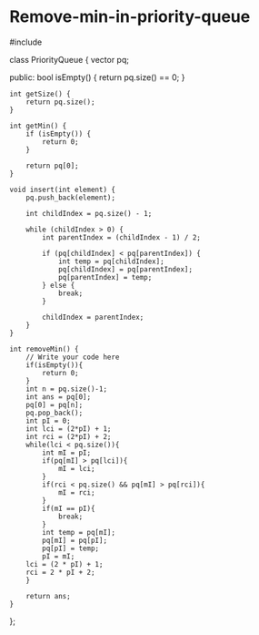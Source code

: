 # Remove-min-in-priority-queue
#include <vector>

class PriorityQueue {
    vector<int> pq;

   public:
    bool isEmpty() { 
        return pq.size() == 0; 
    }

    int getSize() { 
        return pq.size(); 
    }

    int getMin() {
        if (isEmpty()) {
            return 0;
        }

        return pq[0];
    }

    void insert(int element) {
        pq.push_back(element);

        int childIndex = pq.size() - 1;

        while (childIndex > 0) {
            int parentIndex = (childIndex - 1) / 2;

            if (pq[childIndex] < pq[parentIndex]) {
                int temp = pq[childIndex];
                pq[childIndex] = pq[parentIndex];
                pq[parentIndex] = temp;
            } else {
                break;
            }

            childIndex = parentIndex;
        }
    }

    int removeMin() {
        // Write your code here
        if(isEmpty()){
            return 0;
        }
        int n = pq.size()-1;
        int ans = pq[0];
        pq[0] = pq[n];
        pq.pop_back();
        int pI = 0;
        int lci = (2*pI) + 1;
        int rci = (2*pI) + 2;
        while(lci < pq.size()){
            int mI = pI;
            if(pq[mI] > pq[lci]){
                mI = lci;
            }
            if(rci < pq.size() && pq[mI] > pq[rci]){
                mI = rci;
            }
            if(mI == pI){
                break;
            }
            int temp = pq[mI];
            pq[mI] = pq[pI];
            pq[pI] = temp;
            pI = mI;
        lci = (2 * pI) + 1;
        rci = 2 * pI + 2;
        }
        
        return ans;
    }
};
